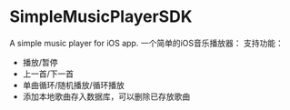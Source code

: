 # SimpleMusicPlayerSDK
A simple music player for iOS app. 
一个简单的iOS音乐播放器：
支持功能：
- 播放/暂停
- 上一首/下一首
- 单曲循环/随机播放/循环播放
- 添加本地歌曲存入数据库，可以删除已存放歌曲 
